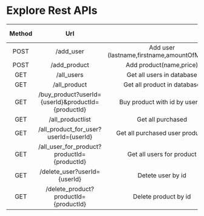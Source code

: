 # Explore Rest APIs
| Method | Url                                                |                                             | Request Body |
|:------:|:--------------------------------------------------:|:-------------------------------------------:|:------------:|
| POST   | /add_user                                          | Add user (lastname,firstname,amountOfMoney) | JSON         |
| POST   | /add_product                                       | Add product(name,price)                     | JSON         |
| GET    | /all_users                                         | Get all users in database                   |              |
| GET    | /all_product                                       | Get all product in database                 |              |
| GET    | /buy_product?userId={userId}&productId={productId} | Buy product with id by user id              |              |
| GET    | /all_productlist                                   | Get all purchased                           |              |
| GET    | /all_product_for_user?userId={userId}              | Get all purchased user products             |              |
| GET    | /all_user_for_product?productId={productId}        | Get all users for product                   |              |
| GET    | /delete_user?userId={userId}                       | Detete user by id                           |              |
| GET    | /delete_product?productId={productId}              | Delete product by id                        |              |
